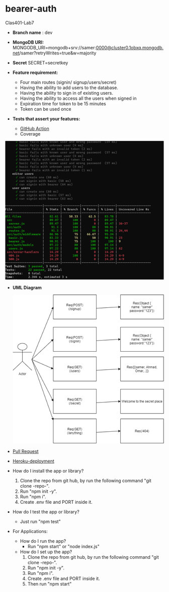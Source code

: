 # bearer-auth
Clas401-Lab7


- **Branch name** : dev
- **MongoDB URI:** 
MONGODB_URI=mongodb+srv://samer:0000@cluster0.1obxq.mongodb.net/samer?retryWrites=true&w=majority
- **Secret**
SECRET=secretkey
- **Feature requirement:**
    - Four main routes (signin/ signup/users/secret)
    - Having the ability to add users to the database.
    - Having the ability to sign in of existing users.
    - Having the ability to access all the users when signed in
    - Expiration time for token to be 15 minutes
    - Token can be used once

  
- **Tests that assert your features:**
    - [GitHub Action](https://github.com/Samer-Alnajjar/bearer-auth/actions)
    - Coverage

![Coverage](coverage.png)

- **UML Diagram**

  ![UML-Diagram](UMLDiagram.png)

- [Pull Request](https://github.com/Samer-Alnajjar/api-server/pull/4)

- [Heroku-deployment](https://samer-bearer-auth.herokuapp.com/)

- How do I install the app or library?
  1. Clone the repo from git hub, by run the following command "git clone -repo-".
  2. Run "npm init -y".
  3. Run "npm i".
  4. Create .env file and PORT inside it.
- How do I test the app or library?
  - Just run "npm test"


- For Applications:
  - How do I run the app?
    - Run "npm start" or "node index.js"
  - How do I set up the app?
    1. Clone the repo from git hub, by run the following command "git clone -repo-".
    2. Run "npm init -y".
    3. Run "npm i".
    4. Create .env file and PORT inside it.
    5. Then run "npm start"


